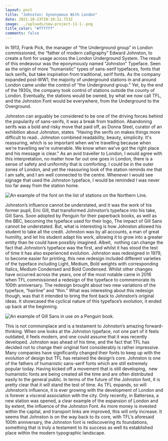 ```yaml
---
layout: post
title: "Johnston: Synonymous With London"
date: 2021-10-23T20:10:12.753Z
image: ../uploads/new-project-11-1-.png
title_color: "#ffffff"
comments: false
---
```



In 1913, Frank Pick, the manager of “the Underground group” in London commissioned, the “father of modern calligraphy” Edward Johnston, to create a font for usage across the London Underground System. The result of this endeavour was the eponymously named “Johnston” Typeface. Seen as the origin of more “humanistic” types of sans-serif typefaces, fonts that lack serifs, but take inspiration from traditional, serif fonts. As the company expanded post-WW1, the majority of underground stations in and around London came under the control of “the Underground group.” Yet, by the end of the 1930s, the company took control of stations outside the county of London. Eventually, the stations would be owned, by what we now call TFL, and the Johnston Font would be everywhere, from the Underground to the Overground. 



Johnston can arguably be considered to be one of the driving forces behind the popularity of sans-serifs, it was a break from tradition. Abandoning serifs was a bold and risky move that paid off, as Donna Steel, curator of an exhibition about Johnston, states  “Having the serifs on makes things more difficult to read.. Johnston combined readability, beauty, simplicity. It's reassuring, which is so important when we're travelling because when we're travelling we're vulnerable. We know when we've got the right place and his message is clear." As an avid traveller to London, I would agree with this interpretation, no matter how far out one goes in London, there is a sense of safety and uniformity that is comforting. I could be in the outer zones of London, and yet the reassuring look of the station reminds me that I am safe, and I am well connected to the centre. Whenever I would see signage that used the Johnston typeface, I would be reminded I was never too far away from the station home.



![An example of the font on the list of stations on the Northern Line.](https://static.dezeen.com/uploads/2016/06/in-use-johnston-100-new-tfl-typeface-graphic-design-typography-monotype_dezeen_1568_5.jpg "An example of the font on the list of stations on the Northern Line.")



Johnston’s influence cannot be understated, and it was the work of his former pupil, Eric Gill, that transformed Johnston’s typeface into his take, Gill Sans. Soon adopted by Penguin for their paperback books, as well as the BBC, becoming the typeface used for their logo, The impact of Gill Sans cannot be understated. But, what is interesting is how Johnston allowed his student to take all the credit. Johnston was by all accounts, a man of great humility, and let his student adapt his work, allowing it to grow into a greater entity than he could have possibly imagined. Albeit,  nothing can change the fact that Johnston’s typeface was the first, and whilst it has stood the test of time it has also experienced evolution. Johnston was redesigned in 1979, to become easier for printing, this new redesign included different varieties of the typeface including Light, Medium, Bold weights with corresponding Italics, Medium Condensed and Bold Condensed. Whilst other changes have occurred across the years, one of the most notable came in 2016 when TFL commissioned a redesign of the typeface to commemorate its 100th anniversary. The redesign brought about two new variations of the typeface, “hairline” and “thin.” What was interesting about this redesign though, was that it intended to bring the font back to Johnston’s original ideas. It showcased the cyclical nature of this typeface’s evolution, it ended up back at the beginning. 



![An example of Gill Sans in use on a Penguin book.](https://indesignskills.com/wp-content/uploads/2021/07/featured3.jpg "An example of Gill Sans in use on a Penguin book.")



This is not commonplace and is a testament to Johnston’s amazing forward-thinking. When one looks at the Johnston typeface, not one part of it feels outdated, it feels modern, and one could assume that it was recently developed. Johnston was ahead of his time, and the fact that TFL has decided not to change their original font considerably is rather impressive. Many companies have significantly changed their fonts to keep up with the evolution of design but TFL has retained the design’s core. Johnston is one of the fathers of humanistic sans-serif fonts which are still extremely popular today. Having kicked off a movement that is still developing,  new humanistic fonts are being created all the time and are often distributed easily to the general public. In terms of the future of the Johnston font, it is pretty clear that it will stand the test of time. As TFL expands, so will Johnston’s influence, it is ever growing with the development of London and is forever a visceral association with the city. Only recently, in Battersea, a new station was opened, a clear example of the expansion of London and by extent, the influence of the Johnston Font. As more money is invested within the capital, and transport links are improved, this will only increase. It seems that Johnston is on the way back to its core, with TFL’s aforesaid 100th anniversary, the Johnston font is rediscovering its foundations, something that is truly a testament to its success as well its established place within the modern typographic landscape.